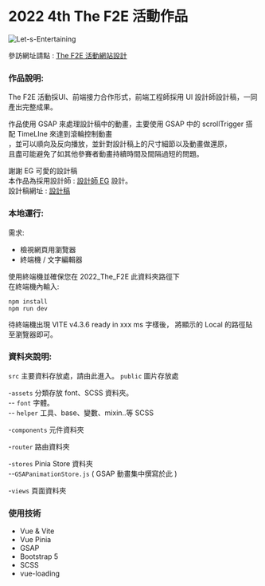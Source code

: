 # 2022 4th The F2E 活動作品
<img alt="Let-s-Entertaining" src="https://i.imgur.com/iGafHEK.jpg">

參訪網址請點 : [The F2E 活動網站設計](https://sming0305.github.io/THE-F2E-2022/)

### 作品說明:

The F2E 活動採UI、前端接力合作形式，前端工程師採用 UI 設計師設計稿，一同產出完整成果。

作品使用 GSAP 來處理設計稿中的動畫，主要使用 GSAP 中的 scrollTrigger 搭配 TimeLIne 來達到滾輪控制動畫  
，並可以順向及反向播放，並針對設計稿上的尺寸細節以及動畫做還原，  
且盡可能避免了如其他參賽者動畫持續時間及間隔過短的問題。

謝謝 EG 可愛的設計稿  
本作品為採用設計師 : [設計師 EG](https://2022.thef2e.com/users/12061549261454740203/) 設計。  
設計稿網址 : [設計稿](https://www.figma.com/file/WI0JIDVCdIwHDFjAJQFaxK/EGs-F2E---Week1-%E6%B4%BB%E5%8B%95%E7%B6%B2%E7%AB%99%E8%A8%AD%E8%A8%88?type=design&node-id=41-1702&t=FTWQoNxG9nt5odNW-0)

### 本地運行:
需求:
- 檢視網頁用瀏覽器
- 終端機 / 文字編輯器

使用終端機並確保您在 2022_The_F2E 此資料夾路徑下  
在終端機內輸入:
```
npm install  
npm run dev
```
待終端機出現 VITE v4.3.6  ready in xxx ms 字樣後，
將顯示的 Local 的路徑貼至瀏覽器即可。

### 資料夾說明:
`src` 主要資料存放處，請由此進入。
`public` 圖片存放處

-`assets` 分類存放 font、SCSS 資料夾。  
-- `font` 字體。  
-- `helper` 工具、base、變數、mixin..等 SCSS  

-`components` 元件資料夾

-`router` 路由資料夾

-`stores` Pinia Store 資料夾  
--`GSAPanimationStore.js` ( GSAP 動畫集中撰寫於此 )

-`views` 頁面資料夾

### 使用技術
- Vue & Vite
- Vue Pinia
- GSAP
- Bootstrap 5
- SCSS
- vue-loading






